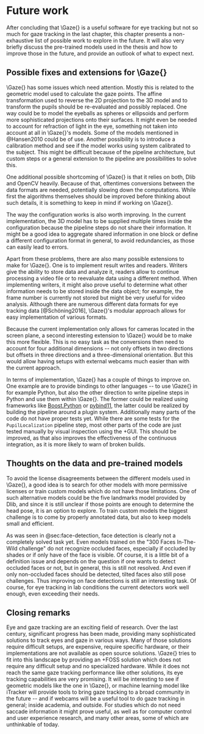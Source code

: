 # Future work

After concluding that \Gaze{} is a useful software for eye tracking but not so
much for gaze tracking in the last chapter, this chapter presents a
non-exhaustive list of possible work to explore in the future. It will also
very briefly discuss the pre-trained models used in the thesis and how to
improve those in the future, and provide an outlook of what to expect next.


## Possible fixes and extensions for \Gaze{}

\Gaze{} has some issues which need attention. Mostly this is related to the
geometric model used to calculate the gaze points. The affine transformation
used to reverse the 2D projection to the 3D model and to transform the pupils
should be re-evaluated and possibly replaced. One way could be to model the
eyeballs as spheres or ellipsoids and perform more sophisticated projections
onto their surfaces. It might even be needed to account for refraction of light
in the eye, something not taken into account at all in \Gaze{}'s models. Some
of the models mentioned in @Hansen2010 could be of use.
Another possibility is to introduce a calibration method and see if the model
works using system calibrated to the subject. This might be difficult because
of the pipeline architecture, but custom steps or a general extension to the
pipeline are possibilities to solve this.

One additional possible shortcoming of \Gaze{} is that it relies on both,
Dlib and OpenCV heavily. Because of that, oftentimes conversions between the
data formats are needed, potentially slowing down the computations. While first
the algorithms themselves should be improved before thinking about such
details, it is something to keep in mind if working on \Gaze{}.

The way the configuration works is also worth improving. In the current
implementation, the 3D model has to be supplied multiple times inside the
configuration because the pipeline steps do not share their
information. It might be a good idea to aggregate shared information in one
block or define a different configuration format in general, to avoid
redundancies, as those can easily lead to errors.

Apart from these problems, there are also many possible extensions to make for
\Gaze{}. One is to implement result writes and readers. Writers give the
ability to store data and analyze it, readers allow to continue processing a
video file or to reevaluate data using a different method. When implementing
writers, it might also prove useful to determine what other information needs
to be stored inside the data object; for example, the frame number is currently
not stored but might be very useful for video analysis. Although there are
numerous different data formats for eye tracking data [@Schöning2016],
\Gaze{}'s modular approach allows for easy implementation of various formats.

Because the current implementation only allows for cameras located in the
screen plane, a second interesting extension to \Gaze{} would be to make this
more flexible. This is no easy task as the conversions then need to account for
four additional dimensions -- not only offsets in two directions but offsets
in three directions and a three-dimensional orientation. But this would allow
having setups with external webcams much easier than with the current
approach.

In terms of implementation, \Gaze{} has a couple of things to improve on. One
example are to provide bindings to other languages -- to use \Gaze{} in for
example Python, but also the other direction to write pipeline steps in Python
and use them within \Gaze{}. The former could be realized using frameworks like
[Boost.Python](http://www.boost.org/doc/libs/1_66_0/libs/python/doc/html/index.html)
or [pybind11](https://github.com/pybind/pybind11), the latter could be realized
by building the pipeline around a plugin system. Additionally many parts of the
code do not have proper tests yet. While there are some tests for the
`PupilLocalization` pipeline step, most other parts of the code are just tested
manually by visual inspection using the +GUI. This should be improved, as that
also improves the effectiveness of the continuous integration, as it is more
likely to warn of broken builds.


## Thoughts on the data and pre-trained models

To avoid the license disagreements between the different models used in \Gaze{},
a good idea is to search for other models with more permissive licenses or train
custom models which do not have those limitations. One of such alternative
models could be the five landmarks model provided by Dlib, and since it is
still unclear if those points are enough to determine the head pose, it is an
option to explore. To train custom models the biggest challenge is to come by
properly annotated data, but also to keep models small and efficient.

As was seen in @sec:face-detection, face detection is clearly not a completely
solved task yet. Even models trained on the "300 Faces In-The-Wild challenge"
do not recognize occluded faces, especially if occluded by shades or if only
have of the face is visible. Of course, it is a little bit of a definition
issue and depends on the question if one wants to detect occluded faces or not,
but in general, this is still not resolved. And even if only non-occluded faces
should be detected, tilted faces also still pose challenges. Thus improving on
face detections is still an interesting task. Of course, for eye tracking in
lab conditions the current detectors work well enough, even exceeding their
needs.


## Closing remarks

Eye and gaze tracking are an exciting field of research. Over the last century,
significant progress has been made, providing many sophisticated solutions to track
eyes and gaze in various ways. Many of those solutions require difficult setups,
are expensive, require specific hardware, or their implementations are not
available as open source solutions. \Gaze{} tries to fit into this landscape by
providing an +FOSS solution which does not require any difficult setup and no
specialized hardware. While it does not reach the same gaze tracking
performance like other solutions, its eye tracking capabilities are very promising.
It will be interesting to see if geometric models like the one in \Gaze{}, or
machine learning model like iTracker will provide tools to bring gaze tracking
to a broad community in the future -- and if webcams will be a useful tool to
do gaze tracking in general; inside academia, and outside. For studies which do
not need saccade information it might prove useful, as well as for
computer control and user experience research, and many other areas, some of
which are unthinkable of today.
